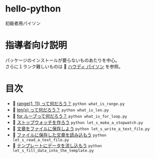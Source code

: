 # hello-python

初級者用パイソン  


# 指導者向け説明

パッケージのインストールが要らないものあたりを中心。  
さらに１ランク難しいものは 📖 [ハウディ パイソン](https://github.com/muzudho/howdy_python) を参照。  


# 目次

* 📄 [range(1, 11) って何だろう？](what_is_range.py) `python what_is_range.py`
* 📄 [len(x) って何だろう？](what_is_len.py) `python what_is_len.py`
* 📄 [for ループって何だろう？](what_is_for_loop.py) `python what_is_for_loop.py`
* 📄 [ストップウォッチを作ろう](let_s_make_a_stopwatch.py) `python let_s_make_a_stopwatch.py`
* 📄 [文章をファイルに保存しよう](let_s_write_a_text_file.py) `python let_s_write_a_text_file.py`
* 📄 [ファイルに保存した文章を読み込もう](let_s_read_a_text_file.py) `python let_s_read_a_text_file.py`
* 📄 [テンプレートにデータを流し込もう](let_s_fill_data_into_the_template.py) `python let_s_fill_data_into_the_template.py`
